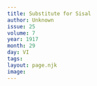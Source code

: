 ```yaml
---
title: Substitute for Sisal
author: Unknown
issue: 25
volume: 7
year: 1917
month: 29
day: VI
tags:
layout: page.njk
image:
---
```



